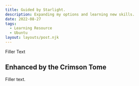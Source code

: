 ```yaml
---
title: Guided by Starlight.
description: Expanding my options and learning new skills.
date: 2022-08-27
tags:
  - Learning Resource
  - Ubuntu
layout: layouts/post.njk
---
```

Filler Text

## Enhanced by the Crimson Tome

Filler text.

<!-- __excludehullblogs__ -->
